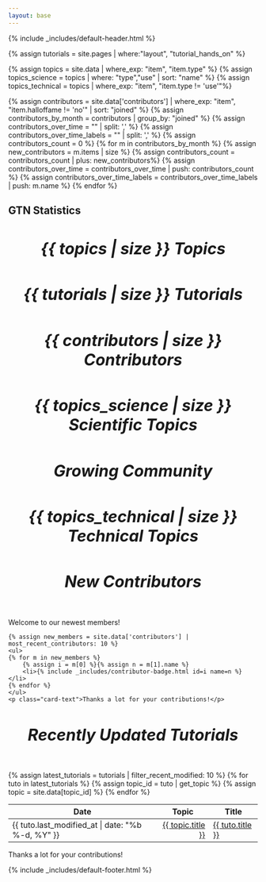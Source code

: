 ```yaml
---
layout: base
---
```

{% include _includes/default-header.html %}


<!-- tutorial stats -->
{% assign tutorials = site.pages | where:"layout", "tutorial_hands_on" %}

<!-- topic stats -->
{% assign topics = site.data | where_exp: "item", "item.type" %}
{% assign topics_science = topics | where: "type","use" | sort: "name" %}
{% assign topics_technical = topics | where_exp: "item", "item.type != 'use'"%}

<!-- contributors stats -->
{% assign contributors = site.data['contributors'] | where_exp: "item", "item.halloffame != 'no'" | sort: "joined" %}
{% assign contributors_by_month = contributors | group_by: "joined" %}
{% assign contributors_over_time = "" | split: ',' %}
{% assign contributors_over_time_labels = "" | split: ',' %}
{% assign contributors_count = 0 %}
{% for m in contributors_by_month %}
      {% assign new_contributors = m.items | size %}
      {% assign contributors_count = contributors_count | plus: new_contributors%}
      {% assign contributors_over_time = contributors_over_time | push: contributors_count %}
      {% assign contributors_over_time_labels = contributors_over_time_labels | push: m.name %}
{% endfor %}


<!-- use chart.js for graphs -->
<script src="https://cdnjs.cloudflare.com/ajax/libs/Chart.js/2.9.3/Chart.bundle.js"></script>
<!-- plugin for adding data labels to charts -->
<script src="https://cdn.jsdelivr.net/npm/chartjs-plugin-datalabels@0.7.0"></script>


<style type="text/css" media="all">
.card-title {
	font-size: 2rem;
	text-align: center;
}
</style>


<div class="container main-content">
<section>
<h1>GTN Statistics</h1>

<div class="stats">
<div class="row">

 <!-- stats cards -->

 <!-- number of topics -->
<div class="col-md-4">
 <div class="card">
  <div class="card-body">
   <h5 class="card-title">{{ topics | size }} Topics</h5>
   </div>
 </div>
</div>

 <!-- number of tutorials -->
<div class="col-md-4">
 <div class="card">
  <div class="card-body">
   <h5 class="card-title">{{ tutorials | size }} Tutorials</h5>
   <!--<p class="card-text">amazing!.</p>-->
  </div>
 </div>
</div>

<!-- number of contributors -->
<div class="col-md-4">
 <div class="card">
  <div class="card-body">
   <h5 class="card-title">{{ contributors | size }} Contributors</h5>
  </div>
 </div>
</div>

<!-- tutorials per topic -->
<div class="col-md-6">
 <div class="card">
  <div class="card-body">
   <h5 class="card-title">{{ topics_science | size }} Scientific Topics</h5>
   <canvas id="tutorialsBar" width="400" height="400"></canvas>
   </div>
 </div>
</div>

 <!-- conttributors over time  -->
<div class="col-md-6">
 <div class="card">
  <div class="card-body">
   <h5 class="card-title">Growing Community</h5>
   <canvas id="contributorsGraph" width="400" height="400"></canvas>
   </div>
 </div>
</div>

 <!-- tutorials per topic (technical topics) -->
<div class="col-md-8">
 <div class="card">
  <div class="card-body">
   <h5 class="card-title">{{ topics_technical | size }} Technical Topics</h5>
   <canvas id="tutorialsBarTechnical" width="400"></canvas>
   </div>
 </div>
</div>

 <!-- list the 5 newest contributors -->
<div class="col-md-4">
 <div class="card">
  <div class="card-body">
   <h5 class="card-title">New Contributors</h5>
   <p class="card-text">Welcome to our newest members!</p>

    {% assign new_members = site.data['contributors'] | most_recent_contributors: 10 %}
    <ul>
    {% for m in new_members %}
        {% assign i = m[0] %}{% assign n = m[1].name %}
        <li>{% include _includes/contributor-badge.html id=i name=n %}</li>
    {% endfor %}
    </ul>
    <p class="card-text">Thanks a lot for your contributions!</p>

   </div>
 </div>
</div>


<!-- Latest modified Tutorials -->
<div class="col-md-12">
 <div class="card">
  <div class="card-body">
   <h5 class="card-title">Recently Updated Tutorials</h5>
   {% assign latest_tutorials = tutorials | filter_recent_modified: 10 %}
   <table class="table table-striped">
    <thead>
      <tr><th>Date</th><th>Topic</th><th>Title</th></tr>
    </thead>
    <tbody>
    {% for tuto in latest_tutorials %}
            {% assign topic_id = tuto | get_topic %}
            {% assign topic = site.data[topic_id] %}
      <tr>
        <td>{{ tuto.last_modified_at | date: "%b %-d, %Y"  }}</td>
        <td style="text-align:right">
            <a href="{{ site.baseurl }}/topics/{{ topic_id }}">
                {{ topic.title }}
            </a>
</td>
        <td><a href="{{ site.baseurl }}/{{ tuto.url }}">
            {{ tuto.title }}
            </a></td>
      </tr>
    {% endfor %}
    </tbody>
   </table>
    <p class="card-text">Thanks a lot for your contributions!</p>

   </div>
 </div>
</div>


 <!-- end stats cards -->


</div>
</div>

</section>
</div>


<!-- make the charts -->
<script type="text/javascript">
Chart.plugins.unregister(ChartDataLabels);

function genColors(size) {
	var o = [];
	for(i = 0; i < size; i++){
		o.push(`hsl(${ i * 360 / size }, 100%, 50%)`)
	}
	return o;
}


// Charts displaying number of tutorials per topic
// Scientific Topics
var tutoBar = document.getElementById('tutorialsBar');

var data_tutos = [{% for topic in topics_science %}{{site.pages | topic_filter: topic.name | size }}{%unless forloop.last%},{%endunless%}{% endfor %}];
var labels_topics = [{% for topic in topics_science %}"{{ topic.title }}"{%unless forloop.last%},{%endunless%}{% endfor %}];

var tutorialsBar = new Chart(tutoBar, {
  type: 'horizontalBar',

  data: {
    labels: labels_topics,
    datasets: [{
      backgroundColor: genColors(data_tutos.length),
      data: data_tutos
    }]
  },
  plugins: [ChartDataLabels],

  options: {
    legend: {
	  display: false
	},
    title: {
      display: true,
      text: 'Tutorials per Topic'
    },
    plugins: {
      datalabels: {
        anchor: 'end',
        align: 'end'
      }
    }
  }
});

// Technical Topics
// Chart displaying number of tutorials per topic
var tutoBarTechnical = document.getElementById('tutorialsBarTechnical');

var data_tutos = [{% for topic in topics_technical %}{{site.pages | topic_filter: topic.name | size }}{%unless forloop.last%},{%endunless%}{% endfor %}];
var labels_topics = [{% for topic in topics_technical %}"{{ topic.title }}"{%unless forloop.last%},{%endunless%}{% endfor %}];

var tutorialsBar = new Chart(tutoBarTechnical, {
  type: 'horizontalBar',

  data: {
    labels: labels_topics,
    datasets: [{
      backgroundColor: genColors(data_tutos.length),
      data: data_tutos
    }]
  },
  plugins: [ChartDataLabels],

  options: {
    scales: {
      xAxes: [{
        ticks: {
          beginAtZero: true
        }
      }],
    },
    legend: {
	  display: false
	},
    title: {
      display: true,
      text: 'Tutorials per Topic'
    },
    plugins: {
      datalabels: {
        anchor: 'end',
        align: 'end'
      }
    }
  }
});



// Contributors chart
var contributorsGraph = document.getElementById('contributorsGraph');

var data_contributors = [{%for c in contributors_over_time %}{x:"{{contributors_over_time_labels[forloop.index]}}" , y: {{c}} } {%unless forloop.last%},{%endunless%}{%endfor%}];

var labels_contributors = [{%for l in contributors_over_time_labels %}"{{l}}"{%unless forloop.last%},{%endunless%}{%endfor%}];

var tutorialsBar = new Chart(contributorsGraph, {
  type: 'line',
  data: {
    datasets: [{
      data: data_contributors,
    }]
  },

  options: {
    scales: {
      yAxes: [{
        ticks: {
          beginAtZero: true
        }
      }],
      xAxes: [{
        type: 'time',
        time: {
          displayFormats:{month:'YYYY-MM'},
          min:'2017-10',
          unit: 'month',
          distribution: 'linear'
        }
      }]
    },
    legend: {
	  display: false
	},
    title: {
      display: true,
      text: 'Contributors over time'
    }
  }
});

</script>

{% include _includes/default-footer.html %}
